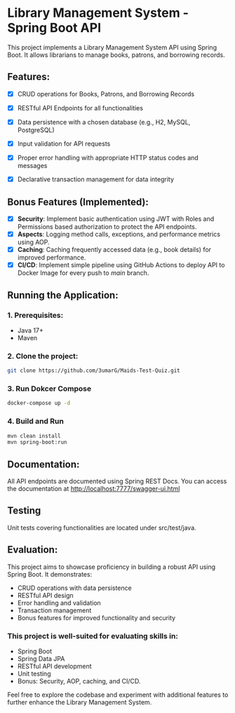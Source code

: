 # Library Management System - Spring Boot API
This project implements a Library Management System API using Spring Boot. It allows librarians to manage books, patrons, and borrowing records.

## Features:

- [X] CRUD operations for Books, Patrons, and Borrowing Records
- [X] RESTful API Endpoints for all functionalities
- [X] Data persistence with a chosen database (e.g., H2, MySQL, PostgreSQL)
- [X] Input validation for API requests
- [X] Proper error handling with appropriate HTTP status codes and messages
- [X] Declarative transaction management for data integrity


## Bonus Features (Implemented):

- [X] **Security**: Implement basic authentication using JWT with Roles and Permissions based authorization to protect the API endpoints.
- [X] **Aspects**: Logging method calls, exceptions, and performance metrics using AOP.
- [X] **Caching**: Caching frequently accessed data (e.g., book details) for improved performance.
- [X] **CI/CD**: Implement simple pipeline using GitHub Actions to deploy API to Docker Image for every push to _main_ branch.

## Running the Application:

### 1. Prerequisites:
- Java 17+
- Maven

### 2. Clone the project:
``` Bash
git clone https://github.com/3umarG/Maids-Test-Quiz.git
```

### 3. Run Dokcer Compose
``` Bash
docker-compose up -d
```

### 4. Build and Run
``` Bash
mvn clean install
mvn spring-boot:run
```


## Documentation:

All API endpoints are documented using Spring REST Docs. You can access the documentation at [http://localhost:7777/swagger-ui.html](http://localhost:7777/swagger-ui/index.html)


## Testing
Unit tests covering functionalities are located under src/test/java.


## Evaluation:

This project aims to showcase proficiency in building a robust API using Spring Boot. It demonstrates:

- CRUD operations with data persistence
- RESTful API design
- Error handling and validation
- Transaction management
- Bonus features for improved functionality and security

### This project is well-suited for evaluating skills in:

- Spring Boot
- Spring Data JPA
- RESTful API development
- Unit testing
- Bonus: Security, AOP, caching, and CI/CD.

Feel free to explore the codebase and experiment with additional features to further enhance the Library Management System.
